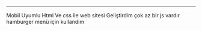 
<hr>

Mobil Uyumlu Html Ve css ile web sitesi Geliştirdim çok az bir js vardır hamburger menü için kullandım

